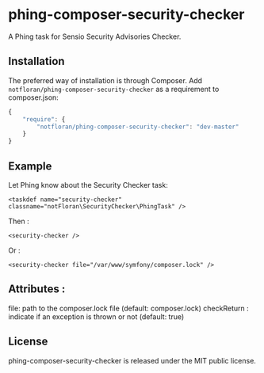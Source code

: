 phing-composer-security-checker
===============================

A Phing task for Sensio Security Advisories Checker.

Installation
------------

The preferred way of installation is through Composer. Add `notfloran/phing-composer-security-checker` as a requirement to composer.json:

```javascript
{
    "require": {
        "notfloran/phing-composer-security-checker": "dev-master"
    }
}
```

Example
-------

Let Phing know about the Security Checker task:

    <taskdef name="security-checker" classname="notFloran\SecurityChecker\PhingTask" />

Then :

    <security-checker />

Or :

    <security-checker file="/var/www/symfony/composer.lock" />


Attributes :
------------

file: path to the composer.lock file (default: composer.lock)
checkReturn : indicate if an exception is thrown or not (default: true)

License
-------

phing-composer-security-checker is released under the MIT public license.
